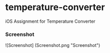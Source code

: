 temperature-converter
=====================

iOS Assignment for Temperature Converter


### Screenshot

![Screenshot] (Screenshot.png "Screenshot")

